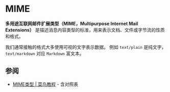 # MIME
**多用途互联网邮件扩展类型（MIME，Multipurpose Internet Mail Extensions）** 是描述消息内容类型的标准，用来表示文档、文件或字节流的性质和格式。

我们通常接触的格式大多使用可视的文字表示数据。
例如 `text/plain` 是纯文字，`text/markdown` 对应 `Markdown` 富文本。

## 参阅
- [MIME类型 | 菜鸟教程](https://www.runoob.com/http/mime-types.html) - 含对照表
